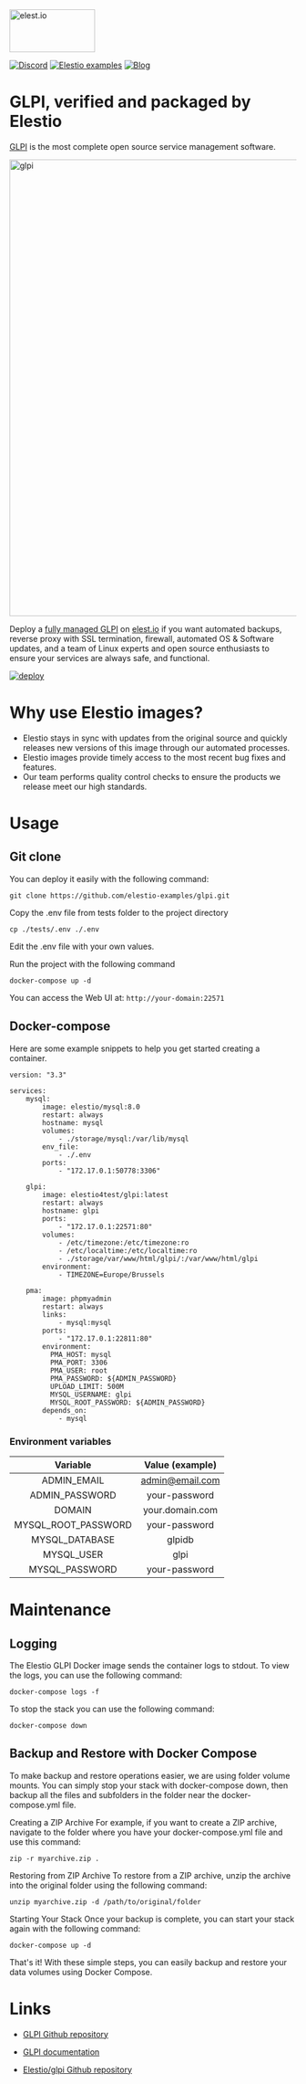 <a href="https://elest.io">
  <img src="https://elest.io/images/elestio.svg" alt="elest.io" width="150" height="75">
</a>

[![Discord](https://img.shields.io/static/v1.svg?logo=discord&color=f78A38&labelColor=083468&logoColor=ffffff&style=for-the-badge&label=Discord&message=community)](https://discord.gg/4T4JGaMYrD "Get instant assistance and engage in live discussions with both the community and team through our chat feature.")
[![Elestio examples](https://img.shields.io/static/v1.svg?logo=github&color=f78A38&labelColor=083468&logoColor=ffffff&style=for-the-badge&label=github&message=open%20source)](https://github.com/elestio-examples "Access the source code for all our repositories by viewing them.")
[![Blog](https://img.shields.io/static/v1.svg?color=f78A38&labelColor=083468&logoColor=ffffff&style=for-the-badge&label=elest.io&message=Blog)](https://blog.elest.io "Latest news about elestio, open source software, and DevOps techniques.")

# GLPI, verified and packaged by Elestio

[GLPI](https://glpi-project.org/) is the most complete open source service management software.

<img src="https://github.com/elestio-examples/glpi/raw/main/glpi.png" alt="glpi" width="800">

Deploy a <a target="_blank" href="https://elest.io/open-source/glpi">fully managed GLPI</a> on <a target="_blank" href="https://elest.io/">elest.io</a> if you want automated backups, reverse proxy with SSL termination, firewall, automated OS & Software updates, and a team of Linux experts and open source enthusiasts to ensure your services are always safe, and functional.

[![deploy](https://github.com/elestio-examples/glpi/raw/main/deploy-on-elestio.png)](https://dash.elest.io/deploy?source=cicd&social=dockerCompose&url=https://github.com/elestio-examples/glpi)

# Why use Elestio images?

- Elestio stays in sync with updates from the original source and quickly releases new versions of this image through our automated processes.
- Elestio images provide timely access to the most recent bug fixes and features.
- Our team performs quality control checks to ensure the products we release meet our high standards.

# Usage

## Git clone

You can deploy it easily with the following command:

    git clone https://github.com/elestio-examples/glpi.git

Copy the .env file from tests folder to the project directory

    cp ./tests/.env ./.env

Edit the .env file with your own values.

Run the project with the following command

    docker-compose up -d

You can access the Web UI at: `http://your-domain:22571`

## Docker-compose

Here are some example snippets to help you get started creating a container.

    version: "3.3"

    services:
        mysql:
            image: elestio/mysql:8.0
            restart: always
            hostname: mysql
            volumes:
                - ./storage/mysql:/var/lib/mysql
            env_file:
                - ./.env
            ports:
                - "172.17.0.1:50778:3306"

        glpi:
            image: elestio4test/glpi:latest
            restart: always
            hostname: glpi
            ports:
                - "172.17.0.1:22571:80"
            volumes:
                - /etc/timezone:/etc/timezone:ro
                - /etc/localtime:/etc/localtime:ro
                - ./storage/var/www/html/glpi/:/var/www/html/glpi
            environment:
                - TIMEZONE=Europe/Brussels

        pma:
            image: phpmyadmin
            restart: always
            links:
                - mysql:mysql
            ports:
                - "172.17.0.1:22811:80"
            environment:
              PMA_HOST: mysql
              PMA_PORT: 3306
              PMA_USER: root
              PMA_PASSWORD: ${ADMIN_PASSWORD}
              UPLOAD_LIMIT: 500M
              MYSQL_USERNAME: glpi
              MYSQL_ROOT_PASSWORD: ${ADMIN_PASSWORD}
            depends_on:
                - mysql

### Environment variables

|      Variable       | Value (example) |
| :-----------------: | :-------------: |
|     ADMIN_EMAIL     | admin@email.com |
|   ADMIN_PASSWORD    |  your-password  |
|       DOMAIN        | your.domain.com |
| MYSQL_ROOT_PASSWORD |  your-password  |
|   MYSQL_DATABASE    |     glpidb      |
|     MYSQL_USER      |      glpi       |
|   MYSQL_PASSWORD    |  your-password  |

# Maintenance

## Logging

The Elestio GLPI Docker image sends the container logs to stdout. To view the logs, you can use the following command:

    docker-compose logs -f

To stop the stack you can use the following command:

    docker-compose down

## Backup and Restore with Docker Compose

To make backup and restore operations easier, we are using folder volume mounts. You can simply stop your stack with docker-compose down, then backup all the files and subfolders in the folder near the docker-compose.yml file.

Creating a ZIP Archive
For example, if you want to create a ZIP archive, navigate to the folder where you have your docker-compose.yml file and use this command:

    zip -r myarchive.zip .

Restoring from ZIP Archive
To restore from a ZIP archive, unzip the archive into the original folder using the following command:

    unzip myarchive.zip -d /path/to/original/folder

Starting Your Stack
Once your backup is complete, you can start your stack again with the following command:

    docker-compose up -d

That's it! With these simple steps, you can easily backup and restore your data volumes using Docker Compose.

# Links

- <a target="_blank" href="https://github.com/glpi-project/glpi">GLPI Github repository</a>

- <a target="_blank" href="https://glpi-project.org/documentation/">GLPI documentation</a>

- <a target="_blank" href="https://github.com/elestio-examples/glpi">Elestio/glpi Github repository</a>
